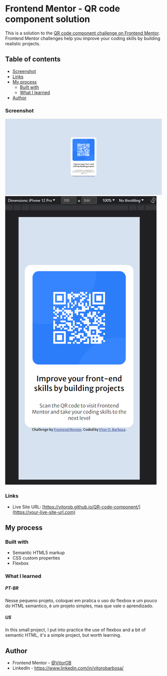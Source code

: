 # Frontend Mentor - QR code component solution

This is a solution to the [QR code component challenge on Frontend Mentor](https://www.frontendmentor.io/challenges/qr-code-component-iux_sIO_H). Frontend Mentor challenges help you improve your coding skills by building realistic projects. 

## Table of contents

  - [Screenshot](#screenshot)
  - [Links](#links)
- [My process](#my-process)
  - [Built with](#built-with)
  - [What I learned](#what-i-learned)
- [Author](#author)


### Screenshot

![](./images/screenshot_desktop.png)
![](./images/Screenshot_mobile.png)


### Links

- Live Site URL: [https://vitorob.github.io/QR-code-component/](https://your-live-site-url.com)

## My process

### Built with

- Semantic HTML5 markup
- CSS custom properties
- Flexbox


### What I learned

##### PT-BR
Nesse pequeno projeto, coloquei em pratica o uso do flexbox e um pouco do HTML semantico, é um projeto simples, mas que vale o aprendizado.

##### US
In this small project, I put into practice the use of flexbox and a bit of semantic HTML, it's a simple project, but worth learning.


## Author

- Frontend Mentor - [@VitorOB](https://www.frontendmentor.io/profile/VitorOB)
- LinkedIn - https://www.linkedin.com/in/vitorobarbosa/

